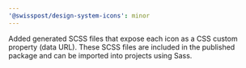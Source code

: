 ```yaml
---
'@swisspost/design-system-icons': minor
---
```


Added generated SCSS files that expose each icon as a CSS custom property (data URL). These SCSS files are included in the published package and can be imported into projects using Sass.
